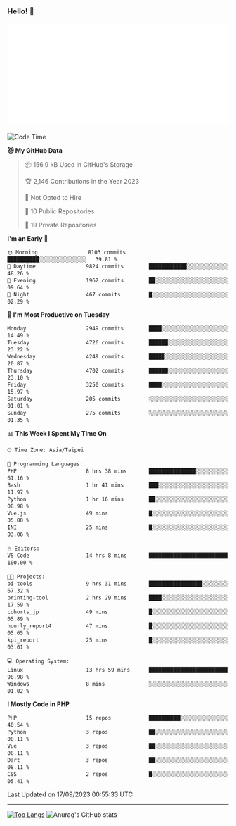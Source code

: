 ### Hello! 👋

![Metrics](/metrics.classic.svg)

<!--START_SECTION:waka-->
![Code Time](http://img.shields.io/badge/Code%20Time-622%20hrs%2012%20mins-blue)

**🐱 My GitHub Data** 

> 📦 156.9 kB Used in GitHub's Storage 
 > 
> 🏆 2,146 Contributions in the Year 2023
 > 
> 🚫 Not Opted to Hire
 > 
> 📜 10 Public Repositories 
 > 
> 🔑 19 Private Repositories 
 > 
**I'm an Early 🐤** 

```text
🌞 Morning                8103 commits        ██████████░░░░░░░░░░░░░░░   39.81 % 
🌆 Daytime                9824 commits        ████████████░░░░░░░░░░░░░   48.26 % 
🌃 Evening                1962 commits        ██░░░░░░░░░░░░░░░░░░░░░░░   09.64 % 
🌙 Night                  467 commits         █░░░░░░░░░░░░░░░░░░░░░░░░   02.29 % 
```
📅 **I'm Most Productive on Tuesday** 

```text
Monday                   2949 commits        ████░░░░░░░░░░░░░░░░░░░░░   14.49 % 
Tuesday                  4726 commits        ██████░░░░░░░░░░░░░░░░░░░   23.22 % 
Wednesday                4249 commits        █████░░░░░░░░░░░░░░░░░░░░   20.87 % 
Thursday                 4702 commits        ██████░░░░░░░░░░░░░░░░░░░   23.10 % 
Friday                   3250 commits        ████░░░░░░░░░░░░░░░░░░░░░   15.97 % 
Saturday                 205 commits         ░░░░░░░░░░░░░░░░░░░░░░░░░   01.01 % 
Sunday                   275 commits         ░░░░░░░░░░░░░░░░░░░░░░░░░   01.35 % 
```


📊 **This Week I Spent My Time On** 

```text
🕑︎ Time Zone: Asia/Taipei

💬 Programming Languages: 
PHP                      8 hrs 38 mins       ███████████████░░░░░░░░░░   61.16 % 
Bash                     1 hr 41 mins        ███░░░░░░░░░░░░░░░░░░░░░░   11.97 % 
Python                   1 hr 16 mins        ██░░░░░░░░░░░░░░░░░░░░░░░   08.98 % 
Vue.js                   49 mins             █░░░░░░░░░░░░░░░░░░░░░░░░   05.80 % 
INI                      25 mins             █░░░░░░░░░░░░░░░░░░░░░░░░   03.06 % 

🔥 Editors: 
VS Code                  14 hrs 8 mins       █████████████████████████   100.00 % 

🐱‍💻 Projects: 
bi-tools                 9 hrs 31 mins       █████████████████░░░░░░░░   67.32 % 
printing-tool            2 hrs 29 mins       ████░░░░░░░░░░░░░░░░░░░░░   17.59 % 
cohorts_jp               49 mins             █░░░░░░░░░░░░░░░░░░░░░░░░   05.89 % 
hourly_report4           47 mins             █░░░░░░░░░░░░░░░░░░░░░░░░   05.65 % 
kpi_report               25 mins             █░░░░░░░░░░░░░░░░░░░░░░░░   03.01 % 

💻 Operating System: 
Linux                    13 hrs 59 mins      █████████████████████████   98.98 % 
Windows                  8 mins              ░░░░░░░░░░░░░░░░░░░░░░░░░   01.02 % 
```

**I Mostly Code in PHP** 

```text
PHP                      15 repos            ██████████░░░░░░░░░░░░░░░   40.54 % 
Python                   3 repos             ██░░░░░░░░░░░░░░░░░░░░░░░   08.11 % 
Vue                      3 repos             ██░░░░░░░░░░░░░░░░░░░░░░░   08.11 % 
Dart                     3 repos             ██░░░░░░░░░░░░░░░░░░░░░░░   08.11 % 
CSS                      2 repos             █░░░░░░░░░░░░░░░░░░░░░░░░   05.41 % 
```




 Last Updated on 17/09/2023 00:55:33 UTC
<!--END_SECTION:waka-->

<hr>

<span style="display:inline-block">[![Top Langs](https://github-readme-stats.vercel.app/api/top-langs/?username=maureendadap&layout=compact&theme=transparent)](https://github.com/anuraghazra/github-readme-stats)</span>
<span style="display:inline-block">![Anurag's GitHub stats](https://github-readme-stats.vercel.app/api?username=maureendadap&show_icons=true&theme=transparent&count_private=true)</span>

<!--
**MaureenDadap/maureendadap** is a ✨ _special_ ✨ repository because its `README.md` (this file) appears on your GitHub profile.

Here are some ideas to get you started:

- 🔭 I’m currently working on ...
- 🌱 I’m currently learning ...
- 👯 I’m looking to collaborate on ...
- 🤔 I’m looking for help with ...
- 💬 Ask me about ...
- 📫 How to reach me: ...
- 😄 Pronouns: ...
- ⚡ Fun fact: ...
-->
